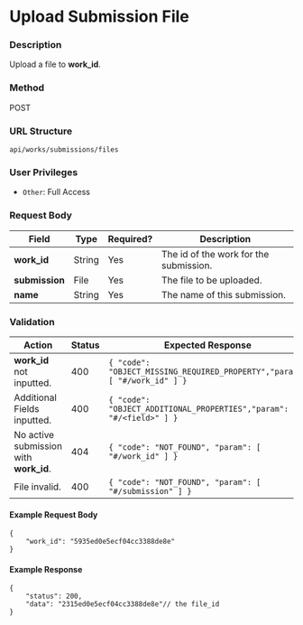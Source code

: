 Upload Submission File
===
### Description
Upload a file to **work_id**.

### Method
POST

### URL Structure
`api/works/submissions/files`

### User Privileges
* `Other`: Full Access

### Request Body
| Field          | Type   | Required? | Description                            |
|----------------|--------|-----------|----------------------------------------|
| **work_id**    | String | Yes       | The id of the work for the submission. |
| **submission** | File   | Yes       | The file to be uploaded.               |
| **name**       | String | Yes       | The name of this submission.           |

### Validation
| Action                                            | Status | Expected Response                                                               |
|---------------------------------------------------|--------|--------------------------------------------------------------------------------|
| **work_id** not inputted.                         | 400    | `{ "code": "OBJECT_MISSING_REQUIRED_PROPERTY","param": [ "#/work_id" ] }` |
| Additional Fields inputted.                       | 400    | `{ "code": "OBJECT_ADDITIONAL_PROPERTIES","param": [ "#/<field>" ] }`           |
| No active submission with **work_id**.            | 404    | `{ "code": "NOT_FOUND", "param": [ "#/work_id" ] }`                       |
| File invalid.                                     | 400    | `{ "code": "NOT_FOUND", "param": [ "#/submission" ] }`                        |

#### Example Request Body
```
{
    "work_id": "5935ed0e5ecf04cc3388de8e"
}
```
#### Example Response
```
{
    "status": 200,
    "data": "2315ed0e5ecf04cc3388de8e"// the file_id
}
```

